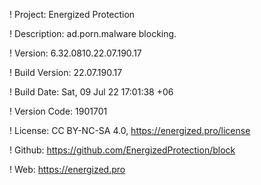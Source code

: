 ! Project: Energized Protection

! Description: ad.porn.malware blocking.

! Version: 6.32.0810.22.07.190.17

! Build Version: 22.07.190.17

! Build Date: Sat, 09 Jul 22 17:01:38 +06

! Version Code: 1901701

! License: CC BY-NC-SA 4.0, https://energized.pro/license

! Github: https://github.com/EnergizedProtection/block

! Web: https://energized.pro

